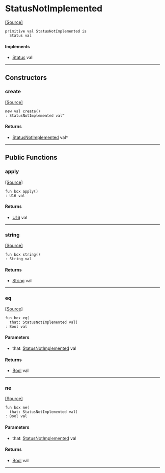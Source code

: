 # StatusNotImplemented
<span class="source-link">[[Source]](src/server/status.md#L141)</span>
```pony
primitive val StatusNotImplemented is
  Status val
```

#### Implements

* [Status](server-Status.md) val

---

## Constructors

### create
<span class="source-link">[[Source]](src/server/status.md#L141)</span>


```pony
new val create()
: StatusNotImplemented val^
```

#### Returns

* [StatusNotImplemented](server-StatusNotImplemented.md) val^

---

## Public Functions

### apply
<span class="source-link">[[Source]](src/server/status.md#L142)</span>


```pony
fun box apply()
: U16 val
```

#### Returns

* [U16](builtin-U16.md) val

---

### string
<span class="source-link">[[Source]](src/server/status.md#L143)</span>


```pony
fun box string()
: String val
```

#### Returns

* [String](builtin-String.md) val

---

### eq
<span class="source-link">[[Source]](src/server/status.md#L142)</span>


```pony
fun box eq(
  that: StatusNotImplemented val)
: Bool val
```
#### Parameters

*   that: [StatusNotImplemented](server-StatusNotImplemented.md) val

#### Returns

* [Bool](builtin-Bool.md) val

---

### ne
<span class="source-link">[[Source]](src/server/status.md#L142)</span>


```pony
fun box ne(
  that: StatusNotImplemented val)
: Bool val
```
#### Parameters

*   that: [StatusNotImplemented](server-StatusNotImplemented.md) val

#### Returns

* [Bool](builtin-Bool.md) val

---

